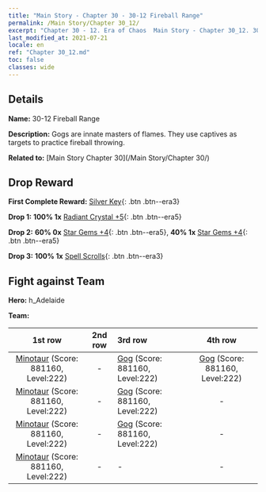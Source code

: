 ```yaml
---
title: "Main Story - Chapter 30 - 30-12 Fireball Range"
permalink: /Main Story/Chapter 30_12/
excerpt: "Chapter 30 - 12. Era of Chaos  Main Story - Chapter 30_12. 30-12 Fireball Range"
last_modified_at: 2021-07-21
locale: en
ref: "Chapter 30_12.md"
toc: false
classes: wide
---
```


## Details

 **Name:** 30-12 Fireball Range

 **Description:** Gogs are innate masters of flames. They use captives as targets to practice fireball throwing.

 **Related to:** [Main Story Chapter 30](/Main Story/Chapter 30/)

## Drop Reward

 **First Complete Reward:** [Silver Key](/Items/con_693/){: .btn .btn--era3}

 **Drop 1:** **100% 1x** [Radiant Crystal +5](/Items/mat_101/){: .btn .btn--era5}

 **Drop 2:** **60% 0x** [Star Gems +4](/Items/mat_93/){: .btn .btn--era5}, **40% 1x** [Star Gems +4](/Items/mat_93/){: .btn .btn--era5}

 **Drop 3:** **100% 1x** [Spell Scrolls](/Items/con_694/){: .btn .btn--era3}


## Fight against Team
 **Hero:** h_Adelaide

 **Team:**


  | 1st row | 2nd row | 3rd row | 4th row |
  |:----:|:----:|:----|:----:|
  | [Minotaur](/units/Minotaur/) (Score: 881160, Level:222)  | - | [Gog](/units/Gog/) (Score: 881160, Level:222)  | [Gog](/units/Gog/) (Score: 881160, Level:222)  |
  | [Minotaur](/units/Minotaur/) (Score: 881160, Level:222)  | - | [Gog](/units/Gog/) (Score: 881160, Level:222)  | - |
  | [Minotaur](/units/Minotaur/) (Score: 881160, Level:222)  | - | [Gog](/units/Gog/) (Score: 881160, Level:222)  | - |
  | [Minotaur](/units/Minotaur/) (Score: 881160, Level:222)  | - | - | - |


